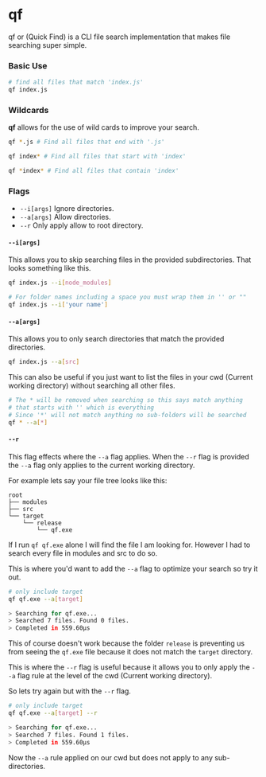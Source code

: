 # qf
qf or (Quick Find) is a CLI file search implementation that makes file searching super simple.

### Basic Use
``` bash
# find all files that match 'index.js'
qf index.js
```

### Wildcards
**qf** allows for the use of wild cards to improve your search.
```bash
qf *.js # Find all files that end with '.js'

qf index* # Find all files that start with 'index'

qf *index* # Find all files that contain 'index'
```

### Flags
- `--i[args]` Ignore directories.
- `--a[args]` Allow directories.
- `--r` Only apply allow to root directory.

#### `--i[args]`
This allows you to skip searching files in the provided subdirectories. That looks something like this. 

```bash
qf index.js --i[node_modules]

# For folder names including a space you must wrap them in '' or ""
qf index.js --i['your name']
```

#### `--a[args]`
This allows you to only search directories that match the provided directories.

```bash
qf index.js --a[src]
```

This can also be useful if you just want to list the files in your cwd (Current working directory) without searching all other files.

```bash
# The * will be removed when searching so this says match anything 
# that starts with '' which is everything
# Since '*' will not match anything no sub-folders will be searched
qf * --a[*]
```

#### `--r`
This flag effects where the `--a` flag applies. When the `--r` flag is provided the `--a` flag only applies to the current working directory.

For example lets say your file tree looks like this:
```text
root
├── modules
├── src
└── target
    └── release
        └── qf.exe
```

If I run `qf qf.exe` alone I will find the file I am looking for. However I had to search every file in modules and src to do so.

This is where you'd want to add the `--a` flag to optimize your search so try it out.
```bash
# only include target
qf qf.exe --a[target]

> Searching for qf.exe...
> Searched 7 files. Found 0 files.
> Completed in 559.60µs
```

This of course doesn't work because the folder `release` is preventing us from seeing the `qf.exe` file because it does not match the `target` directory.

This is where the `--r` flag is useful because it allows you to only apply the `--a` flag rule at the level of the cwd (Current working directory).

So lets try again but with the `--r` flag.

```bash
# only include target
qf qf.exe --a[target] --r

> Searching for qf.exe...
> Searched 7 files. Found 1 files.
> Completed in 559.60µs
```

Now the `--a` rule applied on our cwd but does not apply to any sub-directories.